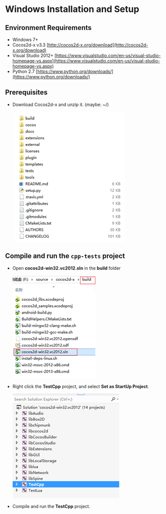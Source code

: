 # Windows Installation and Setup

## Environment Requirements
* Windows 7+
* Cocos2d-x v3.3 [http://cocos2d-x.org/download](http://cocos2d-x.org/download)
* Visual Studio 2012+ [https://www.visualstudio.com/en-us/visual-studio-homepage-vs.aspx](https://www.visualstudio.com/en-us/visual-studio-homepage-vs.aspx)
* Python 2.7 [https://www.python.org/downloads/](https://www.python.org/downloads/)

## Prerequisites
* Download Cocos2d-x and unzip it. (maybe: ~/)

    ![](Windows-img/1.png "")

## Compile and run the `cpp-tests` project
* Open __cocos2d-win32.vc2012.sln__ in the __build__ folder

    ![](Windows-img/2.png "")

* Right click the __TestCpp__ project, and select __Set as StartUp Project__.

    ![](Windows-img/3.png "")

* Compile and run the __TestCpp__ project.
